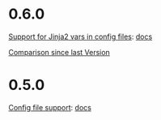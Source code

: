 # 0.6.0

[Support for Jinja2 vars in config files](https://github.com/flomotlik/formica/pull/64): [docs](https://github.com/flomotlik/formica/blob/master/docs/config-file.md)

[Comparison since last Version](https://github.com/flomotlik/formica/compare/0.5.2...0.6.0)

# 0.5.0

[Config file support](https://github.com/flomotlik/formica/issues/55): [docs](https://github.com/flomotlik/formica/blob/master/docs/config-file.md)